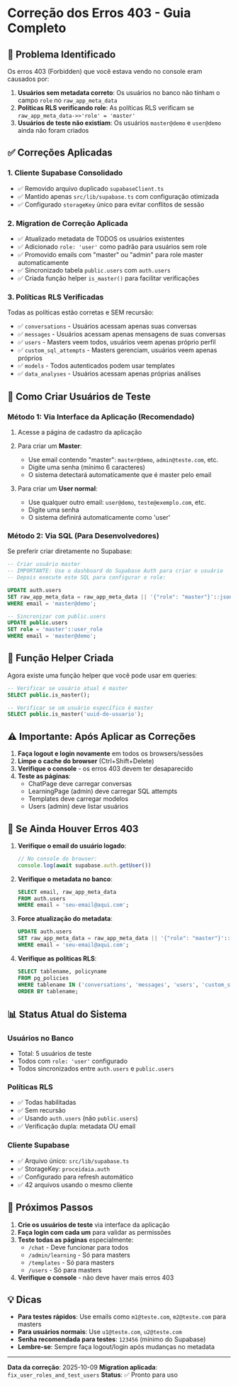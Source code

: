 # Correção dos Erros 403 - Guia Completo

## 🎯 Problema Identificado

Os erros 403 (Forbidden) que você estava vendo no console eram causados por:

1. **Usuários sem metadata correto**: Os usuários no banco não tinham o campo `role` no `raw_app_meta_data`
2. **Políticas RLS verificando role**: As políticas RLS verificam se `raw_app_meta_data->>'role' = 'master'`
3. **Usuários de teste não existiam**: Os usuários `master@demo` e `user@demo` ainda não foram criados

## ✅ Correções Aplicadas

### 1. Cliente Supabase Consolidado
- ✅ Removido arquivo duplicado `supabaseClient.ts`
- ✅ Mantido apenas `src/lib/supabase.ts` com configuração otimizada
- ✅ Configurado `storageKey` único para evitar conflitos de sessão

### 2. Migration de Correção Aplicada
- ✅ Atualizado metadata de TODOS os usuários existentes
- ✅ Adicionado `role: 'user'` como padrão para usuários sem role
- ✅ Promovido emails com "master" ou "admin" para role master automaticamente
- ✅ Sincronizado tabela `public.users` com `auth.users`
- ✅ Criada função helper `is_master()` para facilitar verificações

### 3. Políticas RLS Verificadas
Todas as políticas estão corretas e SEM recursão:
- ✅ `conversations` - Usuários acessam apenas suas conversas
- ✅ `messages` - Usuários acessam apenas mensagens de suas conversas
- ✅ `users` - Masters veem todos, usuários veem apenas próprio perfil
- ✅ `custom_sql_attempts` - Masters gerenciam, usuários veem apenas próprios
- ✅ `models` - Todos autenticados podem usar templates
- ✅ `data_analyses` - Usuários acessam apenas próprias análises

## 📝 Como Criar Usuários de Teste

### Método 1: Via Interface da Aplicação (Recomendado)

1. Acesse a página de cadastro da aplicação
2. Para criar um **Master**:
   - Use email contendo "master": `master@demo`, `admin@teste.com`, etc.
   - Digite uma senha (mínimo 6 caracteres)
   - O sistema detectará automaticamente que é master pelo email

3. Para criar um **User normal**:
   - Use qualquer outro email: `user@demo`, `teste@exemplo.com`, etc.
   - Digite uma senha
   - O sistema definirá automaticamente como 'user'

### Método 2: Via SQL (Para Desenvolvedores)

Se preferir criar diretamente no Supabase:

```sql
-- Criar usuário master
-- IMPORTANTE: Use o dashboard do Supabase Auth para criar o usuário
-- Depois execute este SQL para configurar o role:

UPDATE auth.users
SET raw_app_meta_data = raw_app_meta_data || '{"role": "master"}'::jsonb
WHERE email = 'master@demo';

-- Sincronizar com public.users
UPDATE public.users
SET role = 'master'::user_role
WHERE email = 'master@demo';
```

## 🔧 Função Helper Criada

Agora existe uma função helper que você pode usar em queries:

```sql
-- Verificar se usuário atual é master
SELECT public.is_master();

-- Verificar se um usuário específico é master
SELECT public.is_master('uuid-do-usuario');
```

## ⚠️ Importante: Após Aplicar as Correções

1. **Faça logout e login novamente** em todos os browsers/sessões
2. **Limpe o cache do browser** (Ctrl+Shift+Delete)
3. **Verifique o console** - os erros 403 devem ter desaparecido
4. **Teste as páginas**:
   - ChatPage deve carregar conversas
   - LearningPage (admin) deve carregar SQL attempts
   - Templates deve carregar modelos
   - Users (admin) deve listar usuários

## 🐛 Se Ainda Houver Erros 403

1. **Verifique o email do usuário logado**:
   ```javascript
   // No console do browser:
   console.log(await supabase.auth.getUser())
   ```

2. **Verifique o metadata no banco**:
   ```sql
   SELECT email, raw_app_meta_data
   FROM auth.users
   WHERE email = 'seu-email@aqui.com';
   ```

3. **Force atualização do metadata**:
   ```sql
   UPDATE auth.users
   SET raw_app_meta_data = raw_app_meta_data || '{"role": "master"}'::jsonb
   WHERE email = 'seu-email@aqui.com';
   ```

4. **Verifique as políticas RLS**:
   ```sql
   SELECT tablename, policyname
   FROM pg_policies
   WHERE tablename IN ('conversations', 'messages', 'users', 'custom_sql_attempts')
   ORDER BY tablename;
   ```

## 📊 Status Atual do Sistema

### Usuários no Banco
- Total: 5 usuários de teste
- Todos com `role: 'user'` configurado
- Todos sincronizados entre `auth.users` e `public.users`

### Políticas RLS
- ✅ Todas habilitadas
- ✅ Sem recursão
- ✅ Usando `auth.users` (não `public.users`)
- ✅ Verificação dupla: metadata OU email

### Cliente Supabase
- ✅ Arquivo único: `src/lib/supabase.ts`
- ✅ StorageKey: `proceidaia.auth`
- ✅ Configurado para refresh automático
- ✅ 42 arquivos usando o mesmo cliente

## 🎉 Próximos Passos

1. **Crie os usuários de teste** via interface da aplicação
2. **Faça login com cada um** para validar as permissões
3. **Teste todas as páginas** especialmente:
   - `/chat` - Deve funcionar para todos
   - `/admin/learning` - Só para masters
   - `/templates` - Só para masters
   - `/users` - Só para masters
4. **Verifique o console** - não deve haver mais erros 403

## 💡 Dicas

- **Para testes rápidos**: Use emails como `m1@teste.com`, `m2@teste.com` para masters
- **Para usuários normais**: Use `u1@teste.com`, `u2@teste.com`
- **Senha recomendada para testes**: `123456` (mínimo do Supabase)
- **Lembre-se**: Sempre faça logout/login após mudanças no metadata

---

**Data da correção**: 2025-10-09
**Migration aplicada**: `fix_user_roles_and_test_users`
**Status**: ✅ Pronto para uso
